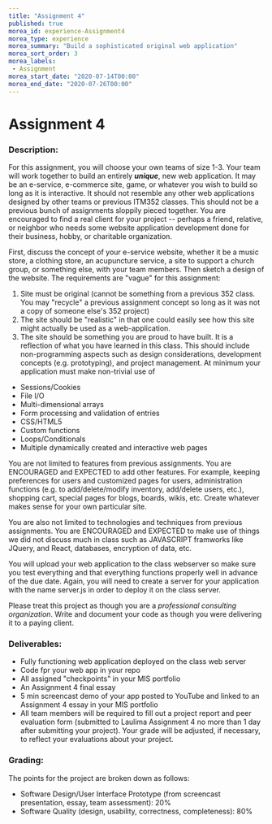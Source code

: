 ```yaml
--- 
title: "Assignment 4" 
published: true 
morea_id: experience-Assignment4
morea_type: experience 
morea_summary: "Build a sophisticated original web application"
morea_sort_order: 3 
morea_labels:
 - Assignment
morea_start_date: "2020-07-14T00:00"
morea_end_date: "2020-07-26T00:00"
---
```


# Assignment 4

### Description:
For this assignment, you will choose your own teams of size 1-3. Your team will work together to build an entirely _**unique**_, new web application. It may be an e-service, e-commerce site, game, or whatever you wish to build so long as it is interactive. It should not resemble any other web applications designed by other teams or previous ITM352 classes. This should not be a previous bunch of assignments sloppily pieced together. You are encouraged to find a real client for your project -- perhaps a friend, relative, or neighbor who needs some website application development done for their business, hobby, or charitable organization.

First, discuss the concept of your e-service website, whether it be a music store, a clothing store, an acupuncture service, a site to support a church group, or something else, with your team members. Then sketch a design of the website. The requirements are "vague" for this assignment:

 1. Site must be original (cannot be something from a previous 352 class. You may "recycle" a previous assignment concept so long as it was not a copy of someone else's 352 project)
 2. The site should be "realistic" in that one could easily see how this site might actually be used as a web-application.
 3. The site should be something you are proud to have built. It is a reflection of what you have learned in this class. This should include non-programming aspects such as design considerations, development concepts (e.g. prototyping), and project management. At minimum your application must make non-trivial use of 

 - Sessions/Cookies
 - File I/O
 - Multi-dimensional arrays
 - Form processing and validation of entries
 - CSS/HTML5
 - Custom functions
 - Loops/Conditionals
 - Multiple dynamically created and interactive web pages

You are not limited to features from previous assignments. You are ENCOURAGED and EXPECTED to add other features. For example, keeping preferences for users and customized pages for users, administration functions (e.g. to add/delete/modify inventory, add/delete users, etc.), shopping cart, special pages for blogs, boards, wikis, etc. Create whatever makes sense for your own particular site.

You are also not limited to technologies and techniques from previous assignments. You are ENCOURAGED and EXPECTED to make use of things we did not discuss much in class such as JAVASCRIPT framworks like JQuery, and React, databases, encryption of data, etc.

You will upload your web application to the class webserver so make sure you test everything and that everything functions properly well in advance of the due date. Again, you will need to create a server for your application with the name server.js in order to deploy it on the class server.

Please treat this project as though you are a _professional consulting organization_. Write and document your code as though you were delivering it to a paying client. 

### Deliverables:
 - Fully functioning web application deployed on the class web server
 - Code fpr your web app in your repo
 - All assigned "checkpoints" in your MIS portfolio
 - An Assignment 4 final essay
 - 5 min screencast demo of your app posted to YouTube and linked to an Assignment 4 essay in your MIS portfolio
 - All team members will be required to fill out a project report and peer evaluation form (submitted to Laulima Assignment 4 no more than 1 day after submitting your project). Your grade will be adjusted, if necessary, to reflect your evaluations about your project.

### Grading:
The points for the project are broken down as follows:

 - Software Design/User Interface Prototype (from screencast presentation, essay, team assessment): 20%
 - Software Quality (design, usability, correctness, completeness): 80%

